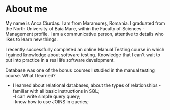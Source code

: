 # About me
My name is Anca Ciurdaș. I am from Maramureș, Romania. I graduated from the North University of Baia Mare, within the Faculty of Sciences - Management profile.
I am a communicative person, attentive to details who likes to learn new things.

I recently successfully completed an online Manual Testing course in which I gained knowledge about software testing. Knowledge that I can't wait to put into practice in a real life software development.

Database was one of the bonus courses I studied in the manual testing course.
What I learned?
- I learned about relational databases, about the types of relationships
-familiar with all basic instructions in SQL; \
-I can write simple query query; \
-know how to use JOINS in queries;